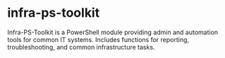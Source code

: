 # infra-ps-toolkit
Infra-PS-Toolkit is a PowerShell module providing admin and automation tools for common IT systems. Includes functions for reporting, troubleshooting, and common infrastructure tasks.
